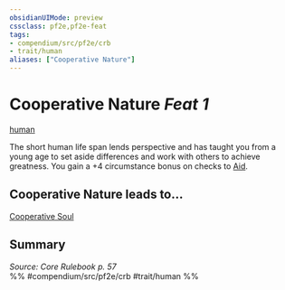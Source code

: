```yaml
---
obsidianUIMode: preview
cssclass: pf2e,pf2e-feat
tags:
- compendium/src/pf2e/crb
- trait/human
aliases: ["Cooperative Nature"]
---
```

# Cooperative Nature  *Feat 1*  
[human](human.md "Human Ancestry & Heritage Trait")  


The short human life span lends perspective and has taught you from a young age to set aside differences and work with others to achieve greatness. You gain a +4 circumstance bonus on checks to [Aid](aid.md).

## Cooperative Nature leads to...

[Cooperative Soul](cooperative-soul.md)

## Summary

*Source: Core Rulebook p. 57*  
%% #compendium/src/pf2e/crb #trait/human %%